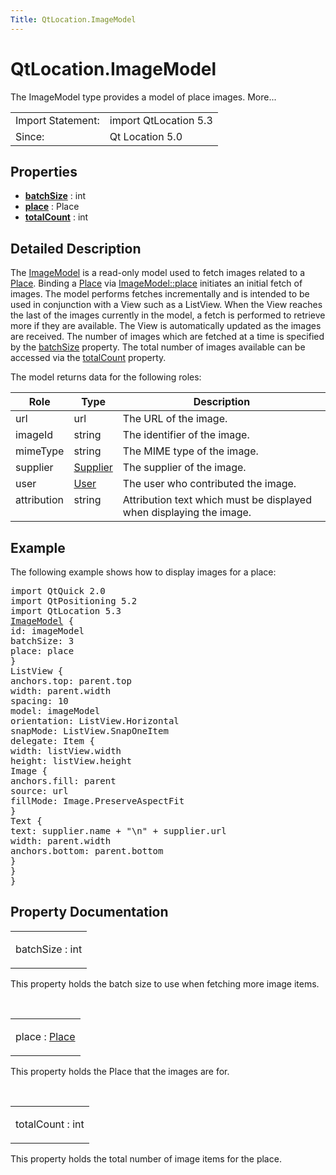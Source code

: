 ```yaml
---
Title: QtLocation.ImageModel
---
```


# QtLocation.ImageModel

<span class="subtitle"></span>
<!-- $$$ImageModel-brief -->
<p>The ImageModel type provides a model of place images. More...</p>
<!-- @@@ImageModel -->
<table class="alignedsummary">
<tr><td class="memItemLeft rightAlign topAlign"> Import Statement:</td><td class="memItemRight bottomAlign"> import QtLocation 5.3</td></tr><tr><td class="memItemLeft rightAlign topAlign"> Since:</td><td class="memItemRight bottomAlign">  Qt Location 5.0</td></tr></table><ul>
</ul>
<h2 id="properties">Properties</h2>
<ul>
<li class="fn"><b><b><a href="#batchSize-prop">batchSize</a></b></b> : int</li>
<li class="fn"><b><b><a href="#place-prop">place</a></b></b> : Place</li>
<li class="fn"><b><b><a href="#totalCount-prop">totalCount</a></b></b> : int</li>
</ul>
<!-- $$$ImageModel-description -->
<h2 id="details">Detailed Description</h2>
</p>
<p>The <a href="index.html">ImageModel</a> is a read-only model used to fetch images related to a <a href="QtLocation.location-cpp-qml.md#place">Place</a>. Binding a <a href="QtLocation.location-cpp-qml.md#place">Place</a> via <a href="#place-prop">ImageModel::place</a> initiates an initial fetch of images. The model performs fetches incrementally and is intended to be used in conjunction with a View such as a ListView. When the View reaches the last of the images currently in the model, a fetch is performed to retrieve more if they are available. The View is automatically updated as the images are received. The number of images which are fetched at a time is specified by the <a href="#batchSize-prop">batchSize</a> property. The total number of images available can be accessed via the <a href="#totalCount-prop">totalCount</a> property.</p>
<p>The model returns data for the following roles:</p>
<table class="generic">
<thead><tr class="qt-style"><th >Role</th><th >Type</th><th >Description</th></tr></thead>
<tr valign="top"><td >url</td><td >url</td><td >The URL of the image.</td></tr>
<tr valign="top"><td >imageId</td><td >string</td><td >The identifier of the image.</td></tr>
<tr valign="top"><td >mimeType</td><td >string</td><td >The MIME type of the image.</td></tr>
<tr valign="top"><td >supplier</td><td ><a href="QtLocation.Supplier.md">Supplier</a></td><td >The supplier of the image.</td></tr>
<tr valign="top"><td >user</td><td ><a href="QtLocation.User.md">User</a></td><td >The user who contributed the image.</td></tr>
<tr valign="top"><td >attribution</td><td >string</td><td >Attribution text which must be displayed when displaying the image.</td></tr>
</table>
<h2 id="example">Example</h2>
<p>The following example shows how to display images for a place:</p>
<pre class="qml">import QtQuick 2.0
import QtPositioning 5.2
import QtLocation 5.3
<span class="type"><a href="index.html">ImageModel</a></span> {
<span class="name">id</span>: <span class="name">imageModel</span>
<span class="name">batchSize</span>: <span class="number">3</span>
<span class="name">place</span>: <span class="name">place</span>
}
<span class="type">ListView</span> {
<span class="name">anchors</span>.top: <span class="name">parent</span>.<span class="name">top</span>
<span class="name">width</span>: <span class="name">parent</span>.<span class="name">width</span>
<span class="name">spacing</span>: <span class="number">10</span>
<span class="name">model</span>: <span class="name">imageModel</span>
<span class="name">orientation</span>: <span class="name">ListView</span>.<span class="name">Horizontal</span>
<span class="name">snapMode</span>: <span class="name">ListView</span>.<span class="name">SnapOneItem</span>
<span class="name">delegate</span>: <span class="name">Item</span> {
<span class="name">width</span>: <span class="name">listView</span>.<span class="name">width</span>
<span class="name">height</span>: <span class="name">listView</span>.<span class="name">height</span>
<span class="type">Image</span> {
<span class="name">anchors</span>.fill: <span class="name">parent</span>
<span class="name">source</span>: <span class="name">url</span>
<span class="name">fillMode</span>: <span class="name">Image</span>.<span class="name">PreserveAspectFit</span>
}
<span class="type">Text</span> {
<span class="name">text</span>: <span class="name">supplier</span>.<span class="name">name</span> <span class="operator">+</span> <span class="string">&quot;\n&quot;</span> <span class="operator">+</span> <span class="name">supplier</span>.<span class="name">url</span>
<span class="name">width</span>: <span class="name">parent</span>.<span class="name">width</span>
<span class="name">anchors</span>.bottom: <span class="name">parent</span>.<span class="name">bottom</span>
}
}
}</pre>
<!-- @@@ImageModel -->
<h2>Property Documentation</h2>
<!-- $$$batchSize -->
<table class="qmlname"><tr valign="top" id="batchSize-prop"><td class="tblQmlPropNode"><p><span class="name">batchSize</span> : <span class="type">int</span></p></td></tr></table><p>This property holds the batch size to use when fetching more image items.</p>
<!-- @@@batchSize -->
<br/>
<!-- $$$place -->
<table class="qmlname"><tr valign="top" id="place-prop"><td class="tblQmlPropNode"><p><span class="name">place</span> : <span class="type"><a href="QtLocation.Place.md">Place</a></span></p></td></tr></table><p>This property holds the Place that the images are for.</p>
<!-- @@@place -->
<br/>
<!-- $$$totalCount -->
<table class="qmlname"><tr valign="top" id="totalCount-prop"><td class="tblQmlPropNode"><p><span class="name">totalCount</span> : <span class="type">int</span></p></td></tr></table><p>This property holds the total number of image items for the place.</p>
<!-- @@@totalCount -->
<br/>
